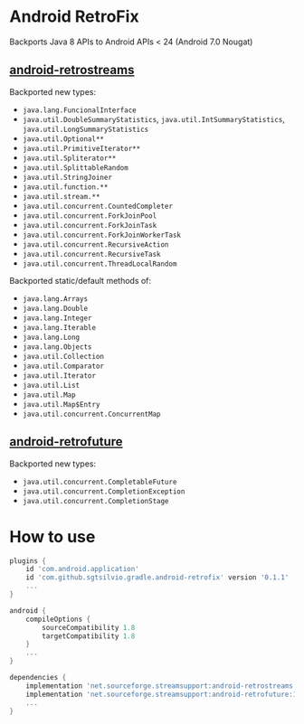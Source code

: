 # Android RetroFix

Backports Java 8 APIs to Android APIs &lt; 24 (Android 7.0 Nougat)

## [android-retrostreams](https://github.com/retrostreams/android-retrostreams)

Backported new types:
- `java.lang.FuncionalInterface`
- `java.util.DoubleSummaryStatistics`, `java.util.IntSummaryStatistics`, `java.util.LongSummaryStatistics`
- `java.util.Optional**`
- `java.util.PrimitiveIterator**`
- `java.util.Spliterator**`
- `java.util.SplittableRandom`
- `java.util.StringJoiner`
- `java.util.function.**`
- `java.util.stream.**`
- `java.util.concurrent.CountedCompleter`
- `java.util.concurrent.ForkJoinPool`
- `java.util.concurrent.ForkJoinTask`
- `java.util.concurrent.ForkJoinWorkerTask`
- `java.util.concurrent.RecursiveAction`
- `java.util.concurrent.RecursiveTask`
- `java.util.concurrent.ThreadLocalRandom`

Backported static/default methods of:
- `java.lang.Arrays`
- `java.lang.Double`
- `java.lang.Integer`
- `java.lang.Iterable`
- `java.lang.Long`
- `java.lang.Objects`
- `java.util.Collection`
- `java.util.Comparator`
- `java.util.Iterator`
- `java.util.List`
- `java.util.Map`
- `java.util.Map$Entry`
- `java.util.concurrent.ConcurrentMap`

## [android-retrofuture](https://github.com/retrostreams/android-retrostreams)

Backported new types:
- `java.util.concurrent.CompletableFuture`
- `java.util.concurrent.CompletionException`
- `java.util.concurrent.CompletionStage`

# How to use

```groovy
plugins {
    id 'com.android.application'
    id 'com.github.sgtsilvio.gradle.android-retrofix' version '0.1.1'
    ...
}

android {
    compileOptions {
        sourceCompatibility 1.8
        targetCompatibility 1.8
    }
    ...
}

dependencies {
    implementation 'net.sourceforge.streamsupport:android-retrostreams:1.7.1'
    implementation 'net.sourceforge.streamsupport:android-retrofuture:1.7.1'
    ...
}
```
